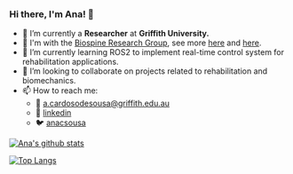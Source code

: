 ### Hi there, I'm Ana! 👋

- 🔭 I’m currently a **Researcher** at **Griffith University.**
- 🧠 I'm with the [Biospine Research Group](https://www.griffith.edu.au/menzies-health-institute-queensland/our-institute/disability-and-rehabilitation/gcore), see more [here](https://twitter.com/7NewsGoldCoast/status/1282936046058004480) and [here](https://www.youtube.com/watch?v=1eMc0NZ1UPM).
- 🌱 I’m currently learning ROS2 to implement real-time control system for rehabilitation applications.
- 👯 I’m looking to collaborate on projects related to rehabilitation and biomechanics.
- 📫 How to reach me:
    - 📧 a.cardosodesousa@griffith.edu.au
    - 💼 [linkedin](https://www.linkedin.com/in/ana-sousa-67523984/)
    - 🐦 [anacsousa](https://twitter.com/anacsousa)

[![Ana's github stats](https://github-readme-stats.vercel.app/api?username=anacsousa1&hide=prs&count_private=true&show_icons=true)](https://github.com/anuraghazra/github-readme-stats)

[![Top Langs](https://github-readme-stats.vercel.app/api/top-langs/?username=anacsousa1&layout=compact)](https://github.com/anuraghazra/github-readme-stats)
